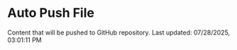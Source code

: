 # Auto Push File

Content that will be pushed to GitHub repository.
Last updated: 07/28/2025, 03:01:11 PM